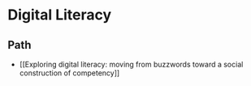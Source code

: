 # Digital Literacy

## Path

- [[Exploring digital literacy: moving from buzzwords toward a social construction of competency]]
